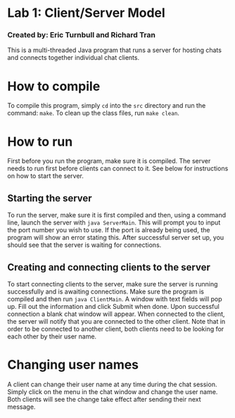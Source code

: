 # Lab 1: Client/Server Model

### Created by: Eric Turnbull and Richard Tran

This is a multi-threaded Java program that runs a server for hosting chats and connects together individual chat clients.


# How to compile

To compile this program, simply `cd` into the `src` directory and run the command: `make`. To clean up the class files, run `make clean`.

# How to run
First before you run the program, make sure it is compiled. The server needs to run first before clients can connect to it. See below for instructions on how to start the server.

## Starting the server
To run the server, make sure it is first compiled and then, using a command line, launch the server with `java ServerMain`. This will prompt you to input the port number you wish to use. If the port is already being used, the program will show an error stating this. After successful server set up, you should see that the server is waiting for connections.

## Creating and connecting clients to the server
To start connecting clients to the server, make sure the server is running successfully and is awaiting connections.  Make sure the program is compiled and then run `java ClientMain`. A window with text fields will pop up. Fill out the information and click Submit when done. Upon successful connection a blank chat window will appear. When connected to the client, the server will notify that you are connected to the other client. Note that in order to be connected to another client, both clients need to be looking for each other by their user name.

# Changing user names

A client can change their user name at any time during the chat session. Simply click on the menu in the chat window and change the user name. Both clients will see the change take effect after sending their next message.

